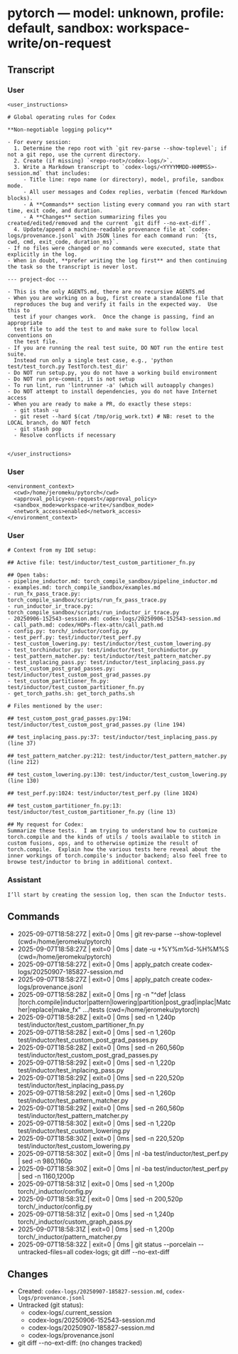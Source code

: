 # pytorch — model: unknown, profile: default, sandbox: workspace-write/on-request

## Transcript

### User
```
<user_instructions>

# Global operating rules for Codex

**Non-negotiable logging policy**

- For every session:
  1. Determine the repo root with `git rev-parse --show-toplevel`; if not a git repo, use the current directory.
  2. Create (if missing) `<repo-root>/codex-logs/>`.
  3. Write a Markdown transcript to `codex-logs/<YYYYMMDD-HHMMSS>-session.md` that includes:
     - Title line: repo name (or directory), model, profile, sandbox mode.
     - All user messages and Codex replies, verbatim (fenced Markdown blocks).
     - A **Commands** section listing every command you ran with start time, exit code, and duration.
     - A **Changes** section summarizing files you created/edited/removed and the current `git diff --no-ext-diff`.
  4. Update/append a machine-readable provenance file at `codex-logs/provenance.jsonl` with JSON lines for each command run: `{ts, cwd, cmd, exit_code, duration_ms}`.
- If no files were changed or no commands were executed, state that explicitly in the log.
- When in doubt, **prefer writing the log first** and then continuing the task so the transcript is never lost.

--- project-doc ---

- This is the only AGENTS.md, there are no recursive AGENTS.md
- When you are working on a bug, first create a standalone file that
  reproduces the bug and verify it fails in the expected way.  Use this to
  test if your changes work.  Once the change is passing, find an appropriate
  test file to add the test to and make sure to follow local conventions on
  the test file.
- If you are running the real test suite, DO NOT run the entire test suite.
  Instead run only a single test case, e.g., 'python test/test_torch.py TestTorch.test_dir'
- Do NOT run setup.py, you do not have a working build environment
- Do NOT run pre-commit, it is not setup
- To run lint, run 'lintrunner -a' (which will autoapply changes)
- Do NOT attempt to install dependencies, you do not have Internet access
- When you are ready to make a PR, do exactly these steps:
  - git stash -u
  - git reset --hard $(cat /tmp/orig_work.txt) # NB: reset to the LOCAL branch, do NOT fetch
  - git stash pop
  - Resolve conflicts if necessary


</user_instructions>
```

### User
```
<environment_context>
  <cwd>/home/jeromeku/pytorch</cwd>
  <approval_policy>on-request</approval_policy>
  <sandbox_mode>workspace-write</sandbox_mode>
  <network_access>enabled</network_access>
</environment_context>
```

### User
```
# Context from my IDE setup:

## Active file: test/inductor/test_custom_partitioner_fn.py

## Open tabs:
- pipeline_inductor.md: torch_compile_sandbox/pipeline_inductor.md
- examples.md: torch_compile_sandbox/examples.md
- run_fx_pass_trace.py: torch_compile_sandbox/scripts/run_fx_pass_trace.py
- run_inductor_ir_trace.py: torch_compile_sandbox/scripts/run_inductor_ir_trace.py
- 20250906-152543-session.md: codex-logs/20250906-152543-session.md
- call_path.md: codex/HOPs-flex-attn/call_path.md
- config.py: torch/_inductor/config.py
- test_perf.py: test/inductor/test_perf.py
- test_custom_lowering.py: test/inductor/test_custom_lowering.py
- test_torchinductor.py: test/inductor/test_torchinductor.py
- test_pattern_matcher.py: test/inductor/test_pattern_matcher.py
- test_inplacing_pass.py: test/inductor/test_inplacing_pass.py
- test_custom_post_grad_passes.py: test/inductor/test_custom_post_grad_passes.py
- test_custom_partitioner_fn.py: test/inductor/test_custom_partitioner_fn.py
- get_torch_paths.sh: get_torch_paths.sh

# Files mentioned by the user:

## test_custom_post_grad_passes.py:194: test/inductor/test_custom_post_grad_passes.py (line 194)

## test_inplacing_pass.py:37: test/inductor/test_inplacing_pass.py (line 37)

## test_pattern_matcher.py:212: test/inductor/test_pattern_matcher.py (line 212)

## test_custom_lowering.py:130: test/inductor/test_custom_lowering.py (line 130)

## test_perf.py:1024: test/inductor/test_perf.py (line 1024)

## test_custom_partitioner_fn.py:13: test/inductor/test_custom_partitioner_fn.py (line 13)

## My request for Codex:
Summarize these tests.  I am trying to understand how to customize torch.compile and the kinds of utils / tools available to stitch in custom fusions, ops, and to otherwise optimize the result of torch.compile.  Explain how the various tests here reveal about the inner workings of torch.compile's inductor backend; also feel free to browse test/inductor to bring in additional context.
```

### Assistant
```
I’ll start by creating the session log, then scan the Inductor tests.
```

## Commands
- 2025-09-07T18:58:27Z | exit=0 | 0ms | git rev-parse --show-toplevel (cwd=/home/jeromeku/pytorch)
- 2025-09-07T18:58:27Z | exit=0 | 0ms | date -u +%Y%m%d-%H%M%S (cwd=/home/jeromeku/pytorch)
- 2025-09-07T18:58:27Z | exit=0 | 0ms | apply_patch create codex-logs/20250907-185827-session.md
- 2025-09-07T18:58:27Z | exit=0 | 0ms | apply_patch create codex-logs/provenance.jsonl
- 2025-09-07T18:58:28Z | exit=0 | 0ms | rg -n "^def |class |torch\.compile|inductor|pattern|lowering|partition|post_grad|inplac|Matcher|replace|make_fx" .../tests (cwd=/home/jeromeku/pytorch)
- 2025-09-07T18:58:28Z | exit=0 | 0ms | sed -n 1,240p test/inductor/test_custom_partitioner_fn.py
- 2025-09-07T18:58:28Z | exit=0 | 0ms | sed -n 1,260p test/inductor/test_custom_post_grad_passes.py
- 2025-09-07T18:58:28Z | exit=0 | 0ms | sed -n 260,560p test/inductor/test_custom_post_grad_passes.py
- 2025-09-07T18:58:29Z | exit=0 | 0ms | sed -n 1,220p test/inductor/test_inplacing_pass.py
- 2025-09-07T18:58:29Z | exit=0 | 0ms | sed -n 220,520p test/inductor/test_inplacing_pass.py
- 2025-09-07T18:58:29Z | exit=0 | 0ms | sed -n 1,260p test/inductor/test_pattern_matcher.py
- 2025-09-07T18:58:29Z | exit=0 | 0ms | sed -n 260,560p test/inductor/test_pattern_matcher.py
- 2025-09-07T18:58:30Z | exit=0 | 0ms | sed -n 1,220p test/inductor/test_custom_lowering.py
- 2025-09-07T18:58:30Z | exit=0 | 0ms | sed -n 220,520p test/inductor/test_custom_lowering.py
- 2025-09-07T18:58:30Z | exit=0 | 0ms | nl -ba test/inductor/test_perf.py | sed -n 980,1160p
- 2025-09-07T18:58:30Z | exit=0 | 0ms | nl -ba test/inductor/test_perf.py | sed -n 1160,1200p
- 2025-09-07T18:58:31Z | exit=0 | 0ms | sed -n 1,200p torch/_inductor/config.py
- 2025-09-07T18:58:31Z | exit=0 | 0ms | sed -n 200,520p torch/_inductor/config.py
- 2025-09-07T18:58:31Z | exit=0 | 0ms | sed -n 1,240p torch/_inductor/custom_graph_pass.py
- 2025-09-07T18:58:31Z | exit=0 | 0ms | sed -n 1,200p torch/_inductor/pattern_matcher.py
- 2025-09-07T18:58:32Z | exit=0 | 0ms | git status --porcelain --untracked-files=all codex-logs; git diff --no-ext-diff

## Changes
- Created: `codex-logs/20250907-185827-session.md`, `codex-logs/provenance.jsonl`
- Untracked (git status):
  - codex-logs/.current_session
  - codex-logs/20250906-152543-session.md
  - codex-logs/20250907-185827-session.md
  - codex-logs/provenance.jsonl
- git diff --no-ext-diff: (no changes tracked)
